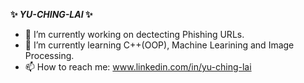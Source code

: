 **✨ _YU-CHING-LAI_ ✨** 

- 🔭 I’m currently working on dectecting Phishing URLs.
- 🌱 I’m currently learning C++(OOP), Machine Learining and Image Processing.
- 📫 How to reach me: www.linkedin.com/in/yu-ching-lai


<!-- 
- 👯 I’m looking to collaborate on ...
- 🤔 I’m looking for help with ...
- 💬 Ask me about ...
- ⚡ Fun fact: ...
- 😄 Pronouns: 
-->
